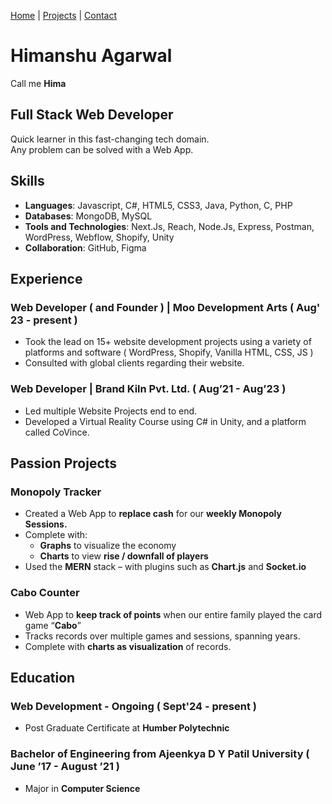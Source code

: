 [Home](./index.md)
 | [Projects](./projects.md)
 | [Contact](./contact.md)

# Himanshu Agarwal

Call me **Hima**

## Full Stack Web Developer

Quick learner in this fast-changing tech domain.  
Any problem can be solved with a Web App.

## Skills

- **Languages**: Javascript, C#, HTML5, CSS3, Java, Python, C, PHP
- **Databases**: MongoDB, MySQL
- **Tools and Technologies**: Next.Js, Reach, Node.Js, Express, Postman, WordPress, Webflow, Shopify, Unity
- **Collaboration**: GitHub, Figma

## Experience

### **Web Developer** ( and Founder ) | **Moo Development Arts** ( Aug' 23 - present )

- Took the lead on 15+ website development projects using a variety of platforms and software ( WordPress, Shopify, Vanilla HTML, CSS, JS )
- Consulted with global clients regarding their website.

### **Web Developer** | **Brand Kiln Pvt. Ltd.** ( Aug’21 - Aug’23 )

- Led multiple Website Projects end to end.
- Developed a Virtual Reality Course using C# in Unity, and a platform called CoVince.

## Passion Projects

### Monopoly Tracker

- Created a Web App to **replace cash** for our **weekly Monopoly Sessions.**
- Complete with:
    - **Graphs** to visualize the economy
    - **Charts** to view **rise / downfall of players**
- Used the **MERN** stack – with plugins such as **Chart.js** and **Socket.io**

### Cabo Counter

- Web App to **keep track of points** when our entire family played the card game “**Cabo**”
- Tracks records over multiple games and sessions, spanning years.
- Complete with **charts as visualization** of records.

## Education

### Web Development - Ongoing ( Sept'24 - present )

- Post Graduate Certificate at **Humber Polytechnic**

### Bachelor of Engineering from Ajeenkya D Y Patil University ( June ’17 - August ’21 )

- Major in **Computer Science**

